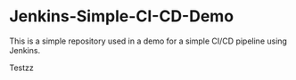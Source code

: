 # Jenkins-Simple-CI-CD-Demo

This is a simple repository used in a demo for a simple CI/CD pipeline using Jenkins.

Testzz
